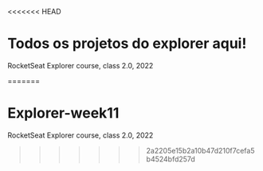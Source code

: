 <<<<<<< HEAD
# Todos os projetos do explorer aqui!
RocketSeat Explorer course, class 2.0, 2022





=======
# Explorer-week11
RocketSeat Explorer course, class 2.0, 2022
  
  
   
   
>>>>>>> 2a2205e15b2a10b47d210f7cefa5b4524bfd257d
